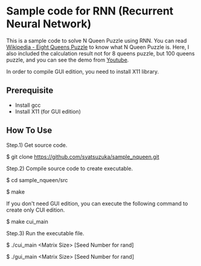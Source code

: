 # Sample code for RNN (Recurrent Neural Network)
This is a sample code to solve N Queen Puzzle using RNN. You can read [Wikipedia - Eight Queens Puzzle](https://en.wikipedia.org/wiki/Eight_queens_puzzle) to know what N Queen Puzzle is. Here, I also included the calculation result not for 8 queens puzzle, but 100 queens puzzle, and you can see the demo from [Youtube](https://youtu.be/vjqxFXPdiHY).

In order to compile GUI edition, you need to install X11 library.

## Prerequisite

* Install gcc
* Install X11 (for GUI edition)

## How To Use

Step.1) Get source code.

 $ git clone https://github.com/syatsuzuka/sample_nqueen.git

Step.2) Compile source code to create executable.

 $ cd sample_nqueen/src

 $ make

If you don't need GUI edition, you can execute the following command to create only CUI edition.

 $ make cui_main

Step.3) Run the executable file.

 $ ./cui_main \<Matrix Size\> [Seed Number for rand]

 $ ./gui_main \<Matrix Size\> [Seed Number for rand] 

